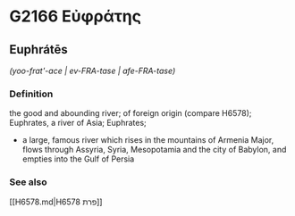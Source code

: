 # G2166 Εὐφράτης

## Euphrátēs

_(yoo-frat'-ace | ev-FRA-tase | afe-FRA-tase)_

### Definition

the good and abounding river; of foreign origin (compare H6578); Euphrates, a river of Asia; Euphrates; 

- a large, famous river which rises in the mountains of Armenia Major, flows through Assyria, Syria, Mesopotamia and the city of Babylon, and empties into the Gulf of Persia

### See also

[[H6578.md|H6578 פרת]]
